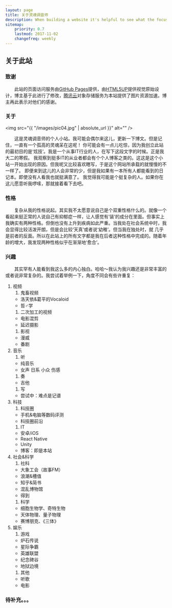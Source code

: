 ```yaml
---
layout: page
title: 关于灵魂调音师
description: When building a website it's helpful to see what the focus of your site is. This page is an example of how to show a website's focus.
sitemap:
    priority: 0.7
    lastmod: 2017-11-02
    changefreq: weekly
---
```

## 关于此站

### 致谢

&emsp;&emsp;此站的页面访问服务由[GitHub Pages](https://pages.github.com/)提供，由[HTML5UP](https://html5up.net)提供视觉原始设计，博主基于此进行了修改，[腾讯云](https://cloud.tencent.com/)对象存储服务为本站提供了图片资源加速。博主再此表示对他们的感谢。

### 关于

<span class="image left"><img src="{{ "/images/pic04.jpg" | absolute_url }}" alt="" /></span>

&emsp;&emsp;这是灵魂调音师的个人小站。我可能会偶尔来这儿，更新一下博文。但是记住，一直有一个孤高的灵魂呆在这呢！
你可能会有一点儿吃惊，因为我创立此站的最初目的是‘炫技’。我是一个从事IT行业的人，在写下这段文字的时候。正是我大二的寒假。
我观察到挺多IT的从业者都会有个个人博客之类的。这这是这个小站一开始出现的原因。但我呢又比较喜欢瞎写，于是这个网站所承载的就慢慢的不一样了。
即便来到这儿的人会非常的少，但是我如果有一本所有人都能看到的日记本。即使没有人看我也就挺满意了。
我觉得我可能是个挺复杂的人。如果你在这儿愿意听我啰嗦，那就接着看下去吧。

### 性格

&emsp;&emsp;复杂从我的性格说起。其实我不太愿意说自己是个双重性格什么的。就像一个看起来挺正常的人说自己有抑郁症一样，让人感觉有‘装’的成分在里面。但事实上
我确实有两种性格。但倒也没有上升到疾病如此严重。当我处在社会系统中时，我会显得比较活泼开朗，但是会比较‘天真’或者说‘幼稚’。但当我在独处时，就
几乎是前者的反面。所以在此站上的所有文字都是我在后者这种性格中完成的。随着年龄的增大，我发现两种性格似乎在渐渐地‘愈合’。

### 兴趣

&emsp;&emsp;其实罕有人能看到我这么多的内心独白。哈哈～我认为我兴趣还是非常丰富的或者说非常复杂的。我尝试着举例一下，角度不同会有些许重复：

1. 视频
   1. 鬼畜视频
     * 洛天依&葛平的Vocaloid
     * 哲♂学
   1. 二次加工的视频
     * 电影混剪
     * 延迟摄影
   1. 影视
     * 漫威
     * 番剧
1. 音乐
   1. 听
     * 纯音乐
     * 女声 日系 小众 伤感
   1. 奏
     * 吉他
   1. 写
     * 尝试中：难点是记谱
1. 科技
   1. 科技圈
     * 手机&电脑等数码评测
     * 科技圈前沿
   1. IT
     * 安卓/iOS
     * React Native
     * Unity
     * 博客：即是本站
1. 社会&科学
   1. 社科
     * 大象工会（故事FM）
     * 浪潮&槽值
     * 知乎&简书
     * 混乱博物馆
     * 得到
   1. 科学
     * 细胞生物学、奇特生物
     * 天体物理、量子物理
     * 赛博朋克、《三体》
1. 娱乐
   1. 游戏
     * 炉石传说
     * 星际争霸
     * 英雄联盟
     * 纪念碑谷
     * 地狱边境
   1. 其他
     * 听歌
     * 电影

<!-- 1. 人物
   1. 社会
     * 罗振宇
     * 刘大可
     * 押沙龙
     * 混乱博物馆
     * 得到
   1. 科技
     * 刘大可
     * 王自如
     * 罗永浩
     * 雷军
     * 那岩
     * 乔布斯
   1. 娱乐
     * 王师傅（张鼎） -->

### 待补充。。。

<!-- <div class="box">
  <p>
  </p>
</div> 
<span class="image left"><img src="{{ "/images/pic05.jpg" | absolute_url }}" alt="" /></span>
-->